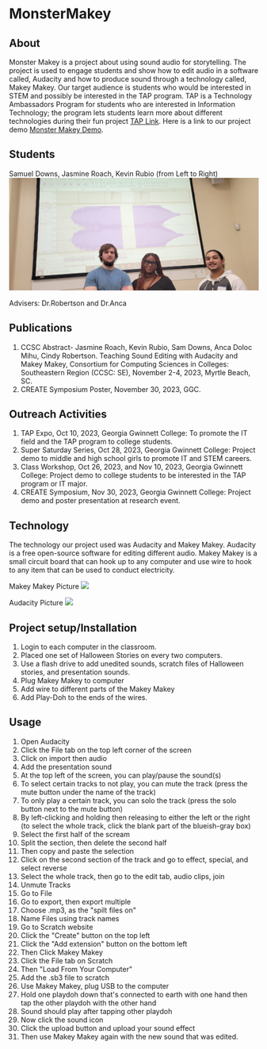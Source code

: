 # MonsterMakey

## About
Monster Makey is a project about using sound audio for storytelling. The project is used to engage students and show how to edit audio in a software called, Audacity and how to produce sound through a technology called, Makey Makey. Our target audience is students who would be interested in STEM and possibly be interested in the TAP program. TAP is a Technology Ambassadors Program for students who are interested in Information Technology; the program lets students learn more about different technologies during their fun project [TAP Link](https://www.ggc.edu/academics/school-of-science-and-technology/research-internships-service-learning/technology-ambassador-program). Here is a link to our project demo [Monster Makey Demo](Media/ProjectDemo.md).

## Students
Samuel Downs,
Jasmine Roach,
Kevin Rubio (from Left to Right)
![](Media/Pictures/20231028_130513.jpg)

Advisers: Dr.Robertson and Dr.Anca


## Publications
1. CCSC Abstract- Jasmine Roach, Kevin Rubio, Sam Downs, Anca Doloc Mihu, Cindy Robertson. Teaching Sound Editing with Audacity and Makey Makey, Consortium for Computing Sciences in Colleges: Southeastern Region (CCSC: SE), November 2-4, 2023, Myrtle Beach, SC.
2. CREATE Symposium Poster, November 30, 2023, GGC.

## Outreach Activities
1. TAP Expo, Oct 10, 2023, Georgia Gwinnett College: To promote the IT field and the TAP program to college students.
2. Super Saturday Series, Oct 28, 2023, Georgia Gwinnett College: Project demo to middle and high school girls to promote IT and STEM careers.
3. Class Workshop, Oct 26, 2023, and Nov 10, 2023, Georgia Gwinnett College: Project demo to college students to be interested in the TAP program or IT major.
4. CREATE Symposium, Nov 30, 2023, Georgia Gwinnett College: Project demo and poster presentation at research event.

## Technology
The technology our project used was Audacity and Makey Makey. Audacity is a free open-source software for editing different audio. Makey Makey is a small circuit board that can hook up to any computer and use wire to hook to any item that can be used to conduct electricity.

Makey Makey Picture
![](Media/TechnologyPicture/MakeyMakey4.jpeg)

Audacity Picture
![](Media/TechnologyPicture/Audacity2.jpeg)

## Project setup/Installation
1. Login to each computer in the classroom.
2. Placed one set of Halloween Stories on every two computers.
3. Use a flash drive to add unedited sounds, scratch files of Halloween stories, and presentation sounds.
4. Plug Makey Makey to computer
5. Add wire to different parts of the Makey Makey
6. Add Play-Doh to the ends of the wires.  

## Usage
1. Open Audacity
2. Click the File tab on the top left corner of the screen
3. Click on import then audio
4. Add the presentation sound
5. At the top left of the screen, you can play/pause the sound(s)
6. To select certain tracks to not play, you can mute the track (press the mute button under the name of the track)
7. To only play a certain track, you can solo the track (press the solo button next to the mute button)
8. By left-clicking and holding then releasing to either the left or the right (to select the whole track, click the blank part of the blueish-gray box)
9. Select the first half of the scream
10. Split the section, then delete the second half
11. Then copy and paste the selection
12. Click on the second section of the track and go to effect, special, and select reverse
13. Select the whole track, then go to the edit tab, audio clips, join
14. Unmute Tracks
15. Go to File
16. Go to export, then export multiple
17. Choose .mp3, as the "spilt files on"
18. Name Files using track names
19. Go to Scratch website
20. Click the "Create" button on the top left
21. Click the "Add extension" button on the bottom left
22. Then Click Makey Makey
23. Click the File tab on Scratch
24. Then "Load From Your Computer"
25. Add the .sb3 file to scratch
26. Use Makey Makey, plug USB to the computer
27. Hold one playdoh down that's connected to earth with one hand then tap the other playdoh with the other hand
28. Sound should play after tapping other playdoh
29. Now click the sound icon
30. Click the upload button and upload your sound effect
31. Then use Makey Makey again with the new sound that was edited.



